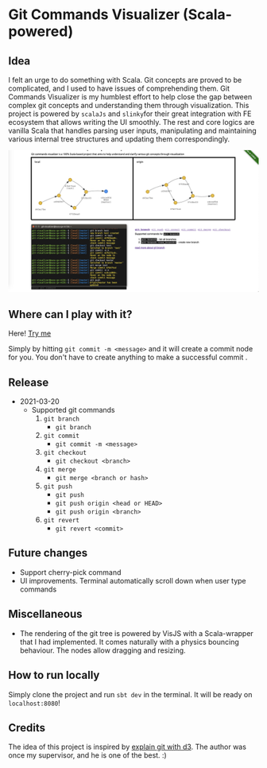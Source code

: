 # Git Commands Visualizer (Scala-powered)

## Idea

I felt an urge to do something with Scala. Git concepts are proved to be complicated, and I used to have issues of
comprehending them. Git Commands Visualizer is my humblest effort to help close the gap between complex git concepts
and understanding them through visualization. This project is powered by `scalaJs` and `slinky`for their great integration
with FE ecosystem that allows writing the UI smoothly. The rest and core logics are vanilla Scala that handles parsing
user inputs, manipulating and maintaining various internal tree structures and updating them correspondingly.

![Visualizer](sample.png)

## Where can I play with it?

Here! [Try me](https://ssdong.github.io/git-command-visualizer-tool/)

Simply by hitting `git commit -m <message>` and it will create a commit node for you. You don't have to create anything to make
a successful commit .

## Release
* 2021-03-20
  * Supported git commands
    1. `git branch`
       - `git branch`
    2. `git commit`
       - `git commit -m <message>`
    3. `git checkout`
       - `git checkout <branch>`
    4. `git merge`
       - `git merge <branch or hash>`
    5. `git push`
       - `git push`
       - `git push origin <head or HEAD>`
       - `git push origin <branch>` 
    6. `git revert`
       - `git revert <commit>`
    

## Future changes
* Support cherry-pick command
* UI improvements. Terminal automatically scroll down when user type commands

## Miscellaneous
* The rendering of the git tree is powered by VisJS with a Scala-wrapper that I had implemented. It comes naturally with
a physics bouncing behaviour. The nodes allow dragging and resizing.


## How to run locally
Simply clone the project and run `sbt dev` in the terminal. It will be ready on `localhost:8080`!

## Credits
The idea of this project is inspired by [explain git with d3](https://onlywei.github.io/explain-git-with-d3/). The author
was once my supervisor, and he is one of the best. :)
